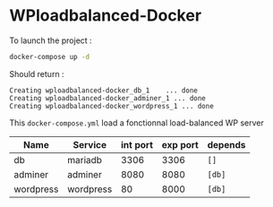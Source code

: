 # WPloadbalanced-Docker
To launch the project :
```bash
docker-compose up -d
```

Should return :
```bassh
Creating wploadbalanced-docker_db_1    ... done
Creating wploadbalanced-docker_adminer_1 ... done
Creating wploadbalanced-docker_wordpress_1 ... done
```

This `docker-compose.yml` load a fonctionnal load-balanced WP server

Name |Service | int port | exp port | depends |
-|-|-|-|-|
db | mariadb | 3306 | 3306 | `[]`|
adminer | adminer | 8080 | 8080 | `[db]`|
wordpress | wordpress | 80 | 8000 | `[db]` |

